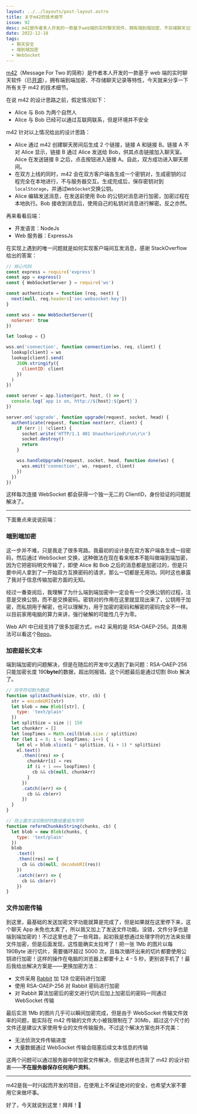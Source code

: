 ```yaml
---
layout: ../../layouts/post-layout.astro
title: 关于m42的技术细节
issue: 92
desc: m42是作者本人开发的一款基于web端的实时聊天软件，拥有端到端加密、不存储聊天记录等特性，今天就来分享一下所有关于m42的技术细节。
date: 2022-12-18
tags:
  - 聊天安全
  - 端到端加密
  - WebSocket
---
```


[m42](https://m42.jw1.dev)（Message For Two 的简称）是作者本人开发的一款基于 web 端的实时聊天软件（已[开源](https://github.com/jw-12138/m42)），拥有端到端加密、不存储聊天记录等特性，今天就来分享一下所有关于 m42 的技术细节。

在说 m42 的设计思路之前，假定情况如下：

- Alice 与 Bob 为两个自然人
- Alice 与 Bob 已经可以通过互联网联系，但是环境并不安全

m42 针对以上情况给出的设计思路：

- Alice 通过 m42 创建聊天房间后生成 2 个链接，链接 A 和链接 B。链接 A 不对 Alice 显示，链接 B 通过 Alice 发送给 Bob，供其点击链接加入聊天室。Alice 在发送链接 B 之后，点击按钮进入链接 A。自此，双方成功进入聊天房间。
- 在双方上线的同时，m42 会在双方客户端各生成一个密钥对，生成密钥的过程完全在本地进行，不与服务器交互。生成完成后，保存密钥对到`localStorage`，并通过`WebSocket`交换公钥。
- Alice 编辑发送消息，在发送前使用 Bob 的公钥对消息进行加密，加密过程在本地执行。Bob 接收到消息后，使用自己的私钥对消息进行解密。反之亦然。

再来看看后端：

- 开发语言：NodeJs
- Web 服务器：ExpressJs

在实现上遇到的唯一问题就是如何实现客户端间互发消息，感谢 StackOverflow 给出的答案：

```javascript
// 核心代码
const express = require('express')
const app = express()
const { WebSocketServer } = require('ws')

const authenticate = function (req, next) {
  next(null, req.headers['sec-websocket-key'])
}

const wss = new WebSocketServer({
  noServer: true
})

let lookup = {}

wss.on('connection', function connection(ws, req, client) {
  lookup[client] = ws
  lookup[client].send(
    JSON.stringify({
      clientID: client
    })
  )
})

const server = app.listen(port, host, () => {
  console.log(`app is on, http://${host}:${port}`)
})

server.on('upgrade', function upgrade(request, socket, head) {
  authenticate(request, function next(err, client) {
    if (err || !client) {
      socket.write('HTTP/1.1 401 Unauthorized\r\n\r\n')
      socket.destroy()
      return
    }

    wss.handleUpgrade(request, socket, head, function done(ws) {
      wss.emit('connection', ws, request, client)
    })
  })
})
```

这样每次连接 WebSocket 都会获得一个独一无二的 ClientID，身份验证的问题就解决了。

---

下面重点来说说前端：

### 端到端加密

这一步并不难，只是我走了很多弯路。我最初的设计是在双方客户端各生成一段密码，然后通过 WebSocket 交换，这种做法在现在看来根本不能叫做端到端加密，因为它把密码明文传输了，即使 Alice 和 Bob 之后的消息都是加密过的，但是只要中间人拿到了一开始双方互换密码的请求，那么一切都是无用功。同时这也暴露了我对于信息传输加密方面的无知。

经过一番查阅后，我理解了为什么端到端加密中一定会有一个交换公钥的过程，注意是交换公钥，而不是交换密码。密钥对的作用在这里就显现出来了，公钥用于加密，而私钥用于解密，也可以理解为，用于加密的密码和解密的密码完全不一样。以目前家用电脑的算力来讲，强行破解的可能性几乎为零。

Web API 中已经支持了很多加密方式，m42 采用的是 RSA-OAEP-256。具体用法可以看这个[Repo](https://github.com/diafygi/webcrypto-examples)。

### 加密超长文本

端到端加密的问题解决，但是在随后的开发中又遇到了新问题：RSA-OAEP-256 只能加密长度 190**byte**的数据，超出则报错。这个问题最后是通过切割 Blob 解决了。

```javascript
// 将字符切割为数组
function splitAsChunk(size, str, cb) {
  str = encodeURI(str)
  let blob = new Blob([str], {
    type: 'text/plain'
  })
  let splitSize = size || 150
  let chunkArr = []
  let loopTimes = Math.ceil(blob.size / splitSize)
  for (let i = 0; i < loopTimes; i++) {
    let el = blob.slice(i * splitSize, (i + 1) * splitSize)
    el.text()
      .then((res) => {
        chunkArr[i] = res
        if (i + 1 === loopTimes) {
          cb && cb(null, chunkArr)
        }
      })
      .catch((err) => {
        cb && cb(err)
      })
  }
}

// 将上面方法切割好的数组重组为字符
function reformChunkAsString(chunks, cb) {
  let blob = new Blob(chunks, {
    type: 'text/plain'
  })
  blob
    .text()
    .then((res) => {
      cb && cb(null, decodeURI(res))
    })
    .catch((err) => {
      cb && cb(err)
    })
}
```

### 文件加密传输

到这里，最基础的发送加密文字功能就算是完成了，但是如果就在这里停下来，这个聊天 App 未免也太素了，所以我又加上了发送文件功能。没错，文件分享也是端到端加密的！不过这里也走了一些弯路，起初我是想通过处理字符的方法来处理文件加密，但是后面发现，这性能确实太拉垮了！把一张 1Mb 的图片以每 190Byte 进行切片，需要循环超过 5000 次，且每次循环出来的切片都要使用公钥进行加密！这样的操作在电脑的浏览器上都要卡上 4 - 5 秒，更别说手机了！最后我给出解决方案是——更换加密方法：

- 文件采用 [Rabbit](<https://en.wikipedia.org/wiki/Rabbit_(cipher)>) 加 128 位密码进行加密
- 使用 RSA-OAEP-256 对 Rabbit 密码进行加密
- 对 Rabbit 算法加密后的密文进行切片后加上加密后的密码一同通过 WebSocket 传输

最后实测 1Mb 的图片几乎可以瞬间加密完成，但是由于 WebSocket 传输文件效率的问题，能实际在 m42 传输的文件大小被我限制在了 30Mb，超过这个尺寸的文件还是建议大家使用专业的文件传输服务。不过这个解决方案也并不完美：

- 无法侦测文件传输进度
- 大量数据通过 WebSocket 传输会阻塞后续文本信息的传输

这两个问题可以通过服务器中转加密文件解决，但是这样也违背了 m42 的设计初衷——**不在服务器保存任何用户资料**。

---

m42是我一时兴起而开发的项目，在使用上不保证绝对的安全，也希望大家不要用它来做坏事。

好了，今天就说到这里！拜拜！👋
